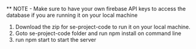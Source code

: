 \*\* NOTE - Make sure to have your own firebase API keys to access the database if you are running it on your local machine

1. Download the zip for se-project-code to run it on your local machine.
2. Goto se-project-code folder and run npm install on command line
3. run npm start to start the server
